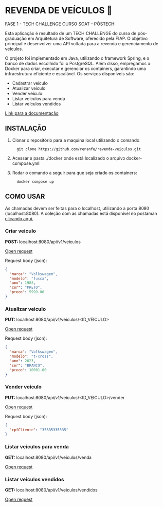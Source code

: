 # REVENDA DE VEÍCULOS 🚗
FASE 1 - TECH CHALLENGE CURSO SOAT – PÓSTECH

Esta aplicação é resultado de um TECH CHALLENGE do curso de pós-graduação em Arquitetura de Software, oferecido pela FIAP. O objetivo principal é desenvolver uma API voltada para a revenda e gerenciamento de veículos.

O projeto foi implementado em Java, utilizando o framework Spring, e o banco de dados escolhido foi o PostgreSQL. Além disso, empregamos o Docker para criar, executar e gerenciar os containers, garantindo uma infraestrutura eficiente e escalável.
Os serviços disponíveis são:

 - Cadastrar veículo
 - Atualizar veículo
 - Vender veículo
 - Listar veículos para venda
 - Listar veículos vendidos

[Link para a documentação](https://miro.com/app/board/uXjVMgT-ogo=/)

## INSTALAÇÃO

1. Clonar o repositório para a maquina local utilizando o comando:

	     git clone https://github.com/renanfe/revenda-veiculos.git

2. Acessar a pasta ./docker onde está localizado o arquivo docker-compose.yml
3. Rodar o comando a seguir para que seja criado os containers:

         docker compose up




## COMO USAR

As chamadas devem ser feitas para o localhost, utilizando a porta 8080 (localhost:8080). A coleção com as chamadas está disponível no postaman [clicando aqui.](https://www.postman.com/cloudy-crescent-220434/fiap-modulo1/collection/9844450-6446375a-1965-46c8-b179-925fb9885156)

 ### Criar veiculo 
 **POST:** localhost:8080/api/v1/veiculos
 
 [Open request](https://www.postman.com/cloudy-crescent-220434/request/9844450-7fd24b14-b159-4d38-9307-0c4bd479761a)
 
Request body (json):
```json
{
  "marca": "Volkswagen",
  "modelo": "fusca",
  "ano": 1988,
  "cor": "PRETO",
  "preco": 5999.00
}
```

###  Atualizar veiculo
**PUT:** localhost:8080/api/v1/veiculos/<ID_VEICULO>

[Open request](https://www.postman.com/cloudy-crescent-220434/request/9844450-c7e227ce-4dc6-4bde-823d-da41b255dc35)

Request body (json):

```json
{
  "marca": "Volkswagen",
  "modelo": "t-cross",
  "ano": 2023,
  "cor": "BRANCO",
  "preco": 10001.00
}
```

###  Vender veiculo
**PUT:** localhost:8080/api/v1/veiculos/<ID_VEICULO>/vender

[Open request](https://www.postman.com/cloudy-crescent-220434/request/9844450-8984eec4-06f7-41c6-8232-597325697622)

Request body (json):

```json
{
  "cpfCliente": "35335335335"
}
```

###  Listar veiculos para venda
**GET:** localhost:8080/api/v1/veiculos/venda

[Open request](https://www.postman.com/cloudy-crescent-220434/request/9844450-7f0be942-9243-420f-a088-1681c116dcbf)

### Listar veiculos vendidos
**GET:** localhost:8080/api/v1/veiculos/vendidos

[Open request](https://www.postman.com/cloudy-crescent-220434/request/9844450-6507555e-8020-470d-aa23-7403cc8fd6c2)

